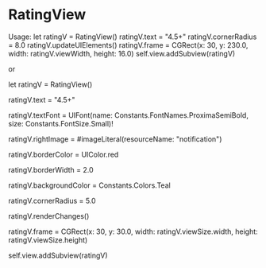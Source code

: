 # RatingView
Usage:
 let ratingV = RatingView()
 ratingV.text = "4.5+"
 ratingV.cornerRadius = 8.0
 ratingV.updateUIElements()
 ratingV.frame = CGRect(x: 30, y: 230.0, width: ratingV.viewWidth, height: 16.0)
 self.view.addSubview(ratingV)
 
 
 or
 
 
 
 let ratingV = RatingView()
 
 ratingV.text = "4.5+"
 
 ratingV.textFont = UIFont(name: Constants.FontNames.ProximaSemiBold, size: Constants.FontSize.Small)!
 
 ratingV.rightImage = #imageLiteral(resourceName: "notification")
 
 ratingV.borderColor = UIColor.red
 
 ratingV.borderWidth = 2.0
 
 ratingV.backgroundColor = Constants.Colors.Teal
 
 ratingV.cornerRadius = 5.0
 
 ratingV.renderChanges()
 
 ratingV.frame = CGRect(x: 30, y: 30.0, width: ratingV.viewSize.width, height: ratingV.viewSize.height)
 
 self.view.addSubview(ratingV)
